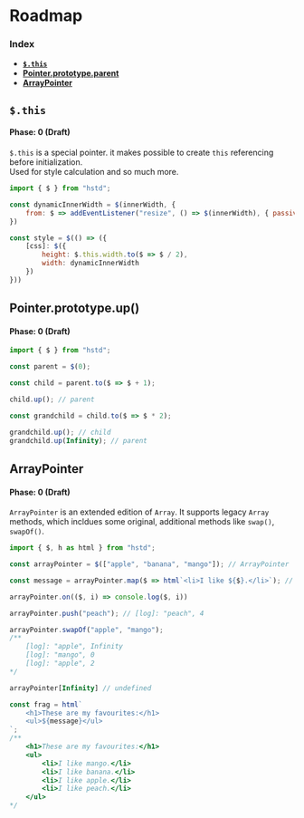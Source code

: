 # Roadmap

### Index
+ [**`$.this`**](#this)
+ [**Pointer.prototype.parent**](#pointerprototypeparent)
+ [**ArrayPointer**](#arraypointer)

## `$.this`
#### Phase: 0 (Draft)

`$.this` is a special pointer. it makes possible to create `this` referencing before initialization.\
Used for style calculation and so much more.

```javascript
import { $ } from "hstd";

const dynamicInnerWidth = $(innerWidth, {
	from: $ => addEventListener("resize", () => $(innerWidth), { passive: true })
})

const style = $(() => ({
	[css]: $({
		height: $.this.width.to($ => $ / 2),
		width: dynamicInnerWidth
	})
}))
```

## Pointer.prototype.up()
#### Phase: 0 (Draft)

```javascript
import { $ } from "hstd";

const parent = $(0);

const child = parent.to($ => $ + 1);

child.up(); // parent

const grandchild = child.to($ => $ * 2);

grandchild.up(); // child
grandchild.up(Infinity); // parent
```

## ArrayPointer
#### Phase: 0 (Draft)

`ArrayPointer` is an extended edition of `Array`. It supports legacy `Array` methods, which incldues some original, additional methods like `swap()`, `swapOf()`.

```javascript
import { $, h as html } from "hstd";

const arrayPointer = $(["apple", "banana", "mango"]); // ArrayPointer

const message = arrayPointer.map($ => html`<li>I like ${$}.</li>`); // another new ArrayPointer

arrayPointer.on(($, i) => console.log($, i))

arrayPointer.push("peach"); // [log]: "peach", 4

arrayPointer.swapOf("apple", "mango");
/**
	[log]: "apple", Infinity
	[log]: "mango", 0
	[log]: "apple", 2
*/

arrayPointer[Infinity] // undefined

const frag = html`
	<h1>These are my favourites:</h1>
	<ul>${message}</ul>
`;
/**
	<h1>These are my favourites:</h1>
	<ul>
		<li>I like mango.</li>
		<li>I like banana.</li>
		<li>I like apple.</li>
		<li>I like peach.</li>
	</ul>
*/
```